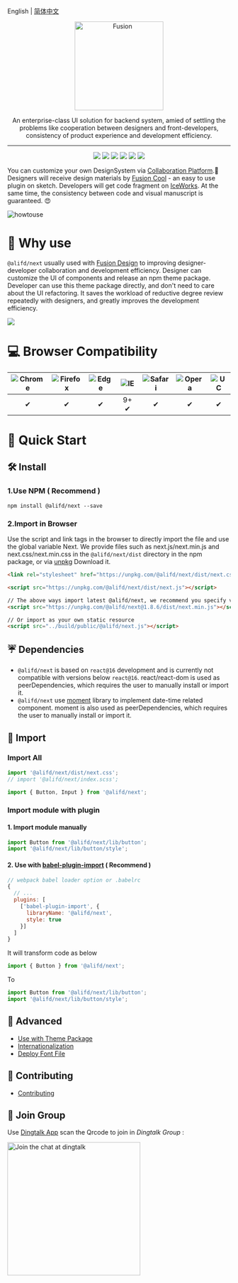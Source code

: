 English | [简体中文](./README.zh-cn.md)
<p align="center">
  <a href="https://fusion.design/">
    <img alt="Fusion" src="https://img.alicdn.com/tfs/TB1YsoiHVzqK1RjSZFCXXbbxVXa-159-99.svg" width="200">
  </a>
</p>

<p align="center">An enterprise-class UI solution for backend system, amied of settling the problems like cooperation between designers and front-developers, consistency of product experience and development efficiency.</p>

---

<p align="center">
  <a href="https://www.npmjs.org/package/@alifd/next"><img src="https://img.shields.io/npm/v/@alifd/next.svg"></a>
  <a href="https://www.npmjs.org/package/@alifd/next"><img src="https://img.shields.io/npm/dm/@alifd/next.svg"></a>
  <a href="https://codecov.io/gh/alibaba-fusion/next"><img src="https://codecov.io/gh/alibaba-fusion/next/branch/master/graph/badge.svg?token=FSufKVDhmT"></a>
  <a href="https://travis-ci.com/alibaba-fusion/next"><img src="https://travis-ci.com/alibaba-fusion/next.svg?token=KAYresHL1UPaaLzUYyx6&branch=master"></a>
  <a href="http://makeapullrequest.com"><img src="https://img.shields.io/badge/PRs-welcome-brightgreen.svg"></a>
  <a href="https://github.com/alibaba-fusion/next/blob/master/LICENSE"><img src="https://img.shields.io/badge/license-MIT-brightgreen.svg"></a>
</p>

You can customize your own DesignSystem via [Collaboration Platform](https://fusion.design).💖  Designers will receive design materials by [Fusion Cool](https://fusion.design/tool?from=github) - an easy to use plugin on sketch. Developers will get code fragment on [IceWorks](https://fusion.design/tool?from=github). At the same time, the consistency between code and visual manuscript is guaranteed. 😍

![howtouse](https://img.alicdn.com/tfs/TB1dF3BH4TpK1RjSZFMXXbG_VXa-1280-720.gif)


# 🤔 Why use

`@alifd/next` usually used with [Fusion Design](https://fusion.design) to improving designer-developer collaboration and development efficiency. Designer can customize the UI of components and release an npm theme package. Developer can use this theme package directly, and don't need to care about the UI refactoring. It saves the workload of reductive degree review repeatedly with designers, and greatly improves the development efficiency.

![](https://img.alicdn.com/tfs/TB1gia.HkvoK1RjSZFDXXXY3pXa-1286-490.png)


# 💻 Browser Compatibility

![Chrome](https://raw.github.com/alrra/browser-logos/master/src/chrome/chrome_48x48.png) | ![Firefox](https://raw.github.com/alrra/browser-logos/master/src/firefox/firefox_48x48.png) | ![Edge](https://raw.github.com/alrra/browser-logos/master/src/edge/edge_48x48.png) | ![IE](https://raw.github.com/alrra/browser-logos/master/src/archive/internet-explorer_9-11/internet-explorer_9-11_48x48.png) | ![Safari](https://raw.github.com/alrra/browser-logos/master/src/safari/safari_48x48.png) | ![Opera](https://raw.github.com/alrra/browser-logos/master/src/opera/opera_48x48.png) | ![UC](https://raw.github.com/alrra/browser-logos/master/src/uc/uc_48x48.png)
:---: | :---: | :---: | :---: | :---: | :---: | :---:
 ✔ |  ✔ |  ✔ |  9+ ✔ |  ✔ |  ✔ | ✔



# 🚀 Quick Start

## 🛠 Install

### 1.Use NPM ( Recommend )

```
npm install @alifd/next --save
```

### 2.Import in Browser

Use the script and link tags in the browser to directly import the file and use the global variable Next. We provide files such as next.js/next.min.js and next.css/next.min.css in the `@alifd/next/dist` directory in the npm package, or via [unpkg](https://unpkg.com/@alifd/next/dist/) Download it.

``` html
<link rel="stylesheet" href="https://unpkg.com/@alifd/next/dist/next.css">

<script src="https://unpkg.com/@alifd/next/dist/next.js"></script>

// The above ways import latest @alifd/next, we recommend you specify version.
<script src="https://unpkg.com/@alifd/next@1.8.6/dist/next.min.js"></script>

// Or import as your own static resource
<script src="../build/public/@alifd/next.js"></script>
```

## ☔️ Dependencies

* `@alifd/next` is based on `react@16` development and is currently not compatible with versions below `react@16`. react/react-dom is used as peerDependencies, which requires the user to manually install or import it.
* `@alifd/next` use [moment](https://github.com/moment/moment) library to implement date-time related component. moment is also used as peerDependencies, which requires the user to manually install or import it.

## 🎯 Import

### Import All


``` js
import '@alifd/next/dist/next.css';
// import '@alifd/next/index.scss';

import { Button, Input } from '@alifd/next';
```

### Import module with plugin


#### 1. Import module manually

``` js
import Button from '@alifd/next/lib/button';
import '@alifd/next/lib/button/style';
```

#### 2. Use with [babel-plugin-import](https://github.com/ant-design/babel-plugin-import) ( Recommend )

``` js
// webpack babel loader option or .babelrc
{
  // ...
  plugins: [
    ['babel-plugin-import', {
      libraryName: '@alifd/next',
      style: true
    }]
  ]
}
```

It will transform code as below

``` js
import { Button } from '@alifd/next';
```

To

``` js
import Button from '@alifd/next/lib/button';
import '@alifd/next/lib/button/style';
```

## 🔗 Advanced
-   [Use with Theme Package](./site/en-us/theme.md)
-   [Internationalization](./site/en-us/i18n.md)
-   [Deploy Font File](./site/en-us/font-deploy.md)

## 🌈 Contributing
-   [Contributing](./site/en-us/contributing.md)

## 📣 Join Group

Use [Dingtalk App](https://www.dingtalk.com/en) scan the Qrcode to join in _Dingtalk Group_ :

<img alt="Join the chat at dingtalk" src="https://img.alicdn.com/tfs/TB1iH9unxnaK1RjSZFtXXbC2VXa-1125-1485.jpg" width="300">
